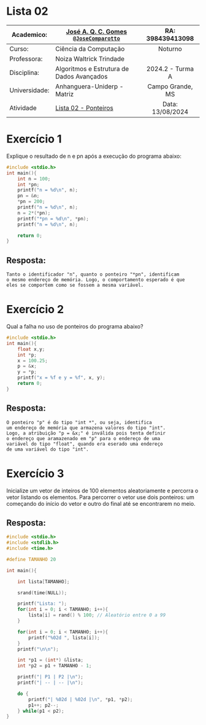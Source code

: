 # Lista 02

| Academico:    | [José A. Q. C. Gomes <code>@JoseComparotto</code>](https://github.com/JoseComparotto) | RA: 398439413098     |
| ------------- | ------------------------------------------------------------------------------------- | :------------------: |
| Curso:        | Ciência da Computação                                                                 | Noturno              |
| Professora:   | Noiza Waltrick Trindade                                                               |                      |
| Disciplina:   | Algoritmos e Estrutura de Dados Avançados                                             | 2024.2 - Turma A |
| Universidade: | Anhanguera-Uniderp - Matriz                                                           | Campo Grande, MS     |
| Atividade     | [Lista 02 - Ponteiros](./Docs/EDA%20-%20Lista02.pdf)                                 | Data: 13/08/2024               |

# Exercício 1

Explique o resultado de n e pn após a execução do programa abaixo:

```c
#include <stdio.h>
int main(){
    int n = 100;
    int *pn;
    printf("n = %d\n", n);
    pn = &n;
    *pn = 200;
    printf("n = %d\n", n);
    n = 2*(*pn);
    printf("*pn = %d\n", *pn);
    printf("n = %d\n", n);

    return 0;
}
```
## Resposta:
    Tanto o identificador "n", quanto o ponteiro "*pn", identificam
    o mesmo endereço de memória. Logo, o comportamento esperado é que
    eles se comportem como se fossem a mesma variável.

# Exercício 2

Qual a falha no uso de ponteiros do programa abaixo?

```c
#include <stdio.h>
int main(){
    float x,y;
    int *p;
    x = 100.25;
    p = &x;
    y = *p;
    printf("x = %f e y = %f", x, y);
    return 0;
}
```
## Resposta:
    O ponteiro "p" é do tipo "int *", ou seja, identifica
    um endereço de memória que armazena valores do tipo "int".
    Logo, a atribuição "p = &x;" é inválida pois tenta definir
    o endereço que aramazenado em "p" para o endereço de uma
    variável do tipo "float", quando era eserado uma endereço
    de uma variável do tipo "int".

# Exercício 3

Inicialize um vetor de inteiros de 100 elementos aleatoriamente e percorra o vetor listando os elementos. Para percorrer o vetor use dois ponteiros: um começando do início do vetor e outro do final até se encontrarem no meio. 

## Resposta:

```c
#include <stdio.h>
#include <stdlib.h>
#include <time.h>

#define TAMANHO 20

int main(){

    int lista[TAMANHO];

    srand(time(NULL));

    printf("Lista: ");
    for(int i = 0; i < TAMANHO; i++){
        lista[i] = rand() % 100; // Aleatório entre 0 a 99
    }

    for(int i = 0; i < TAMANHO; i++){
        printf("%02d ", lista[i]);
    }
    printf("\n\n");

    int *p1 = (int*) &lista;
    int *p2 = p1 + TAMANHO - 1;

    printf("| P1 | P2 |\n");
    printf("| -- | -- |\n");

    do {
        printf("| %02d | %02d |\n", *p1, *p2);
        p1++; p2--;
    } while(p1 < p2);
}
```